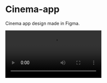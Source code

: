 # Cinema-app
Cinema app design made in Figma.

<video src="https://github.com/tobias-ahlund/Cinema-app/assets/112702337/88230897-f601-4f8e-816c-c13913912bca" controls="controls"></video>

